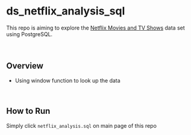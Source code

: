 # ds_netflix_analysis_sql

This repo is aiming to explore the [Netflix Movies and TV Shows](https://www.kaggle.com/shivamb/netflix-shows) data set using PostgreSQL.    
</br></br>

## Overview

- Using window function to look up the data
</br>

## How to Run

Simply click `netflix_analysis.sql` on main page of this repo
